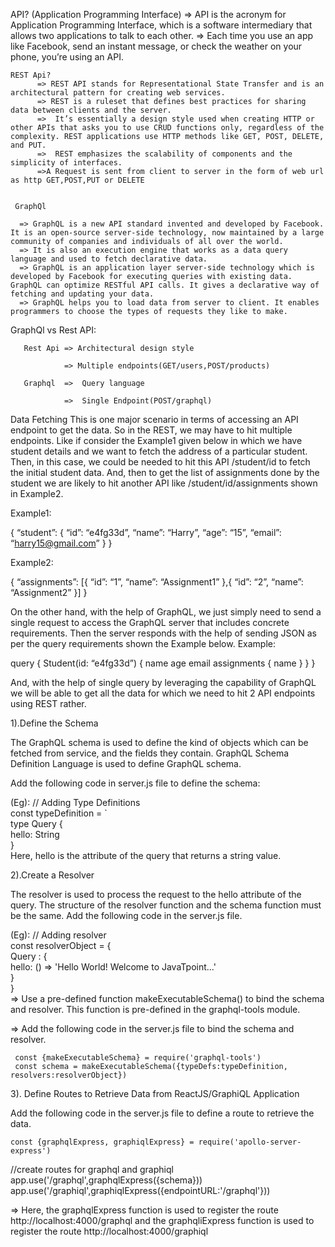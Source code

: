 API? (Application Programming Interface)
     => API is the acronym for Application Programming Interface, which is a software intermediary that allows two applications to talk to each other.
     => Each time you use an app like Facebook, send an instant message, or check the weather on your phone, you’re using an API.
    
    REST Api?
          => REST API stands for Representational State Transfer and is an architectural pattern for creating web services.
          => REST is a ruleset that defines best practices for sharing data between clients and the server.
          =>  It’s essentially a design style used when creating HTTP or other APIs that asks you to use CRUD functions only, regardless of the complexity. REST applications use HTTP methods like GET, POST, DELETE, and PUT.
          =>  REST emphasizes the scalability of components and the simplicity of interfaces.
          =>A Request is sent from client to server in the form of web url as http GET,POST,PUT or DELETE


     GraphQl  

      => GraphQL is a new API standard invented and developed by Facebook. It is an open-source server-side technology, now maintained by a large community of companies and individuals of all over the world.
      => It is also an execution engine that works as a data query language and used to fetch declarative data.
      => GraphQL is an application layer server-side technology which is developed by Facebook for executing queries with existing data. GraphQL can optimize RESTful API calls. It gives a declarative way of fetching and updating your data. 
      => GraphQL helps you to load data from server to client. It enables programmers to choose the types of requests they like to make.

   GraphQl vs Rest API:
    
       Rest Api => Architectural design style
       
                => Multiple endpoints(GET/users,POST/products)
               
       Graphql  =>  Query language
       
                =>  Single Endpoint(POST/graphql)       

Data Fetching
This is one major scenario in terms of accessing an API endpoint to get the data. So in the REST, we may have to hit multiple endpoints. Like if consider the Example1 given below in which we have student details and we want to fetch the address of a particular student. Then, in this case, we could be needed to hit this API /student/id to fetch the initial student data. And, then to get the list of assignments done by the student we are likely to hit another API like /student/id/assignments shown in Example2. 

Example1:

{
“student”: {
“id”: “e4fg33d”,
“name”: “Harry”,
“age”: “15”,
“email”: “harry15@gmail.com”
}
}

Example2:

{
“assignments”: [{
“id”: “1”,
“name”: “Assignment1”
},{
“id”: “2”,
“name”: “Assignment2”
}]
}

On the other hand, with the help of GraphQL, we just simply need to send a single request to access the GraphQL server that includes concrete requirements.  Then the server responds with the help of sending JSON as per the query requirements shown the Example below.
Example:

query {
Student(id: “e4fg33d”) {
name
age
email
assignments {
name
}
}
}

And, with the help of single query by leveraging the capability of GraphQL we will be able to get all the data for which we need to hit 2 API endpoints using REST rather.


1).Define the Schema

The GraphQL schema is used to define the kind of objects which can be fetched from service, and the fields they contain. GraphQL Schema Definition Language is used to define GraphQL schema.

Add the following code in server.js file to define the schema:

(Eg):
// Adding Type Definitions  
const typeDefinition = `  
   type Query  {  
      hello: String  
   }  
Here, hello is the attribute of the query that returns a string value.

2).Create a Resolver

The resolver is used to process the request to the hello attribute of the query. The structure of the resolver function and the schema function must be the same. Add the following code in the server.js file.


(Eg):
// Adding resolver  
const  resolverObject = {  
   Query : {  
      hello: () => 'Hello World! Welcome to JavaTpoint...'  
   }  
}  
  => Use a pre-defined function makeExecutableSchema() to bind the schema and resolver. This function is pre-defined in the graphql-tools module.

  => Add the following code in the server.js file to bind the schema and resolver.

     const {makeExecutableSchema} = require('graphql-tools')  
     const schema = makeExecutableSchema({typeDefs:typeDefinition, resolvers:resolverObject})  

3). Define Routes to Retrieve Data from ReactJS/GraphiQL Application

 Add the following code in the server.js file to define a route to retrieve the data.

    const {graphqlExpress, graphiqlExpress} = require('apollo-server-express')  
   //create routes for graphql and graphiql  
   app.use('/graphql',graphqlExpress({schema}))     
   app.use('/graphiql',graphiqlExpress({endpointURL:'/graphql'})) 

  => Here, the graphqlExpress function is used to register the route http://localhost:4000/graphql and the graphqliExpress function is used to register the route http://localhost:4000/graphiql
